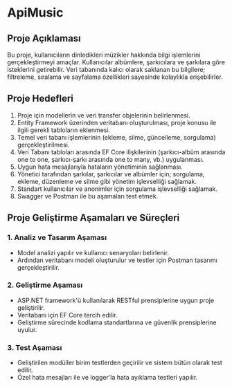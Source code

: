 # ApiMusic

## Proje Açıklaması
Bu proje, kullanıcıların dinledikleri müzikler hakkında bilgi işlemlerini gerçekleştirmeyi amaçlar. Kullanıcılar albümlere, şarkıcılara ve şarkılara göre isteklerini getirebilir. Veri tabanında kalıcı olarak saklanan bu bilgilere; filtreleme, sıralama ve sayfalama özellikleri sayesinde kolaylıkla erişebilirler.

## Proje Hedefleri
1. Proje için modellerin ve veri transfer objelerinin belirlenmesi.
2. Entity Framework üzerinden veritabanı oluşturulması, proje konusu ile ilgili gerekli tabloların eklenmesi.
3. Temel veri tabanı işlemlerinin (ekleme, silme, güncelleme, sorgulama) gerçekleştirilmesi.
4. Veri Tabanı tabloları arasında EF Core ilişkilerinin (şarkıcı-albüm arasında one to one, şarkıcı-şarkı arasında one to many, vb.) uygulanması.
5. Uygun hata mesajlarıyla hataların yönetiminin sağlanması.
6. Yönetici tarafından şarkılar, şarkıcılar ve albümler için; sorgulama, ekleme, düzenleme ve silme gibi yönetim işlevselliği sağlamak.
7. Standart kullanıcılar ve anonimler için sorgulama işlevselliği sağlamak.
8. Swagger ve Postman ile bu aşamaları test etmek.

## Proje Geliştirme Aşamaları ve Süreçleri

### 1. Analiz ve Tasarım Aşaması
- Model analizi yapılır ve kullanıcı senaryoları belirlenir.
- Ardından veritabanı modeli oluşturulur ve testler için Postman tasarımı gerçekleştirilir.

### 2. Geliştirme Aşaması
- ASP.NET framework'ü kullanılarak RESTful prensiplerine uygun proje geliştirilir.
- Veritabanı için EF Core tercih edilir.
- Geliştirme sürecinde kodlama standartlarına ve güvenlik prensiplerine uyulur.

### 3. Test Aşaması
- Geliştirilen modüller birim testlerden geçirilir ve sistem bütün olarak test edilir.
- Özel hata mesajları ile ve logger’la hata ayıklama testleri yapılır.

